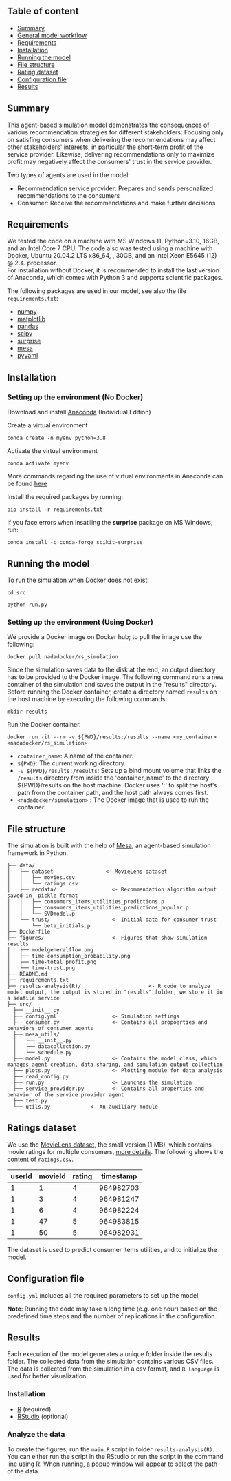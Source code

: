 ## Table of content

- [Summary](#summary)
- [General model workflow](#general-model-workflow)
- [Requirements](#requirements)
- [Installation](#installation)
- [Running the model](#running-the-model)
- [File structure](#file-structure)
- [Rating dataset](#ratings-dataset)
- [Configuration file](#configuration-file)
- [Results](#results)

## Summary

This agent-based simulation model demonstrates the consequences of various recommendation strategies for different stakeholders: Focusing only on satisfing consumers when delivering the recommendations may affect other stakeholders' interests, in particular the short-term profit of the service provider. Likewise, delivering recommendations only to maximize profit may negatively affect the consumers' trust in the service provider.

Two types of agents are used in the model:

<ul>
<li> Recommendation service provider: Prepares and sends personalized recommendations to the consumers </li>
<li> Consumer: Receive the recommendations and make further decisions </li>
</ul>

## Requirements

We tested the code on a machine with MS Windows 11, Python=3.10, 16GB, and an Intel Core 7 CPU. The code also was tested using a machine with Docker, Ubuntu 20.04.2 LTS x86_64, , 30GB, and an Intel Xeon E5645 (12) @ 2.4. processor. \
For installation without Docker, it is recommended to install the last version of Anaconda, which comes with Python 3 and supports scientific packages.

The following packages are used in our model, see also the file `requirements.txt`:

- [numpy](https://numpy.org/)
- [matplotlib](https://matplotlib.org/)
- [pandas](https://pandas.pydata.org/)
- [scipy](https://www.scipy.org/)
- [surprise](http://surpriselib.com/)
- [mesa](https://mesa.readthedocs.io/en/master/tutorials/intro_tutorial.html)
- [pyyaml](https://pyyaml.org/)


## Installation

### Setting up the environment (No Docker)

Download and install [Anaconda](https://www.anaconda.com/products/individual-d) (Individual Edition)

Create a virtual environment

```
conda create -n myenv python=3.8
```

Activate the virtual environment

```
conda activate myenv
```

More commands regarding the use of virtual environments in Anaconda can be found [here](https://docs.conda.io/projects/conda/en/latest/user-guide/tasks/manage-environments.html)

Install the required packages by running:

```
pip install -r requirements.txt
```

If you face errors when insatlling the **surprise** package on MS Windows, run:

```
conda install -c conda-forge scikit-surprise
```

## Running the model

To run the simulation when Docker does not exist:

```
cd src
```

`python run.py`

### Setting up the environment (Using Docker)

We provide a Docker image on Docker hub; to pull the image use the following:

```
docker pull nadadocker/rs_simulation
```

Since the simulation saves data to the disk at the end, an output directory has to be provided to the Docker image. The following command runs a new container of the simulation and saves the output in the "results" directory. Before running the Docker container, create a directory named `results` on the host machine by executing the following commands:

```
mkdir results
```

Run the Docker container.

```
docker run -it --rm -v ${PWD}/results:/results --name <my_container> <nadadocker/rs_simulation>
```

- `container_name`: A name of the container.
- `${PWD}`: The current working directory.
- `-v ${PWD}/results:/results`: Sets up a bind mount volume that links the `/results` directory from inside the 'container_name' to the directory ${PWD}/results on the host machine. Docker uses ':' to split the host’s path from the container path, and the host path always comes first.
- `<nadadocker/simulation>` : The Docker image that is used to run the container.

## File structure

The simulation is built with the help of [Mesa](https://github.com/projectmesa/mesa), an agent-based simulation framework in Python.

```
├── data/
│   ├── dataset                 <- MovieLens dataset
│   │   ├── movies.csv
│   │   └── ratings.csv
│   ├── recdata/                  <- Recommendation algorithm output saved in  pickle format
│   │   ├── consumers_items_utilities_predictions.p
│   │   ├── consumers_items_utilities_predictions_popular.p
│   │   └── SVDmodel.p
│   └── trust/                    <- Initial data for consumer trust
│       └── beta_initials.p
├── Dockerfile
├── figures/                      <- Figures that show simulation results
│   ├── modelgeneralflow.png
│   ├── time-consumption_probability.png
│   ├── time-total_profit.png
│   └── time-trust.png
├── README.md
├── requirements.txt
├── results-analysis(R)/                      <- R code to analyze model output, the output is stored in "results" folder, we store it in a seafile service
├── src/
  ├── __init__.py
  ├── config.yml                  <- Simulation settings
  ├── consumer.py                 <- Contains all propoerties and behaviors of consumer agents
  ├── mesa_utils/
  │   ├── __init__.py
  │   ├── datacollection.py
  │   └── schedule.py
  ├── model.py                    <- Contains the model class, which manages agent creation, data sharing, and simulation output collection
  ├── plots.py                    <- Plotting module for data analysis
  ├── read_config.py
  ├── run.py                      <- Launches the simulation
  ├── service_provider.py         <- Contains all properties and behavior of the service provider agent
  ├── test.py
  └── utils.py             <- An auxiliary module

```

## Ratings dataset

We use the [MovieLens dataset](https://grouplens.org/datasets/movielens/), the small version (1 MB), which contains movie ratings for multiple consumers, [more details](http://files.grouplens.org/datasets/movielens/ml-latest-small-README.html). The following shows the content of `ratings.csv`.

| userId | movieId | rating | timestamp |
| ------ | ------- | ------ | --------- |
| 1      | 1       | 4      | 964982703 |
| 1      | 3       | 4      | 964981247 |
| 1      | 6       | 4      | 964982224 |
| 1      | 47      | 5      | 964983815 |
| 1      | 50      | 5      | 964982931 |

The dataset is used to predict consumer items utilities, and to initialize the model.

## Configuration file

`config.yml` includes all the required parameters to set up the model.

**Note**: Running the code may take a long time (e.g. one hour) based on the predefined time steps and the number of replications in the configuration.

## Results

Each execution of the model generates a unique folder inside the results folder. The collected data from the simulation contains various CSV files. The data is collected from the simulation in a csv format, and `R language` is used for better visualization.

### Installation

- [R](https://cran.r-project.org/mirrors.html) (required)
- [RStudio](https://posit.co/download/rstudio-desktop/#download) (optional)

### Analyze the data

To create the figures, run the `main.R` script in folder `results-analysis(R)`. You can either run the script in the RStudio or run the script in the command line using R.
When running, a popup window will appear to select the path of the data.
